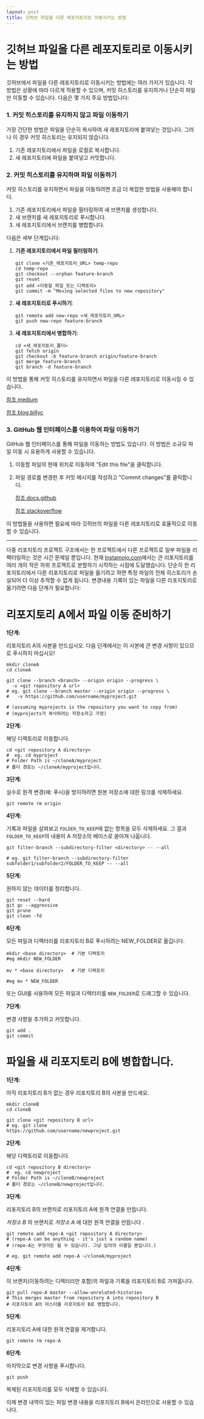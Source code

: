 ```yaml
---
layout: post
title: 깃허브 파일을 다른 레포지토리로 이동시키는 방법
---
```


# 깃허브 파일을 다른 레포지토리로 이동시키는 방법

깃허브에서 파일을 다른 레포지토리로 이동시키는 방법에는 여러 가지가 있습니다. 각 방법은 상황에 따라 다르게 적용할 수 있으며, 커밋 히스토리를 유지하거나 단순히 파일만 이동할 수 있습니다. 다음은 몇 가지 주요 방법입니다:

### 1. 커밋 히스토리를 유지하지 않고 파일 이동하기

가장 간단한 방법은 파일을 단순히 복사하여 새 레포지토리에 붙여넣는 것입니다. 그러나 이 경우 커밋 히스토리는 유지되지 않습니다.

1. 기존 레포지토리에서 파일을 로컬로 복사합니다.
2. 새 레포지토리에 파일을 붙여넣고 커밋합니다.

### 2. 커밋 히스토리를 유지하며 파일 이동하기

커밋 히스토리를 유지하면서 파일을 이동하려면 조금 더 복잡한 방법을 사용해야 합니다.

1. 기존 레포지토리에서 파일을 필터링하여 새 브랜치를 생성합니다.
2. 새 브랜치를 새 레포지토리로 푸시합니다.
3. 새 레포지토리에서 브랜치를 병합합니다.

다음은 세부 단계입니다:

1. **기존 레포지토리에서 파일 필터링하기**:
    
    ```
    git clone <기존_레포지토리_URL> temp-repo
    cd temp-repo
    git checkout --orphan feature-branch
    git reset
    git add <이동할_파일_또는_디렉토리>
    git commit -m "Moving selected files to new repository"
    ```
    
2. **새 레포지토리로 푸시하기**:
    
    ```
    git remote add new-repo <새_레포지토리_URL>
    git push new-repo feature-branch
    ```
    
3. **새 레포지토리에서 병합하기**:
    
    ```
    cd <새_레포지토리_폴더>
    git fetch origin
    git checkout -b feature-branch origin/feature-branch
    git merge feature-branch
    git branch -d feature-branch
    ```
    

이 방법을 통해 커밋 히스토리를 유지하면서 파일을 다른 레포지토리로 이동시킬 수 있습니다.

[참조 medium](https://medium.com/@ayushya/move-directory-from-one-repository-to-another-preserving-git-history-d210fa049d4b)

[참조 blog.billyc](https://blog.billyc.io/how-to-copy-one-or-more-files-from-one-git-repo-to-another-and-keep-the-git-history/)

### 3. GitHub 웹 인터페이스를 이용하여 파일 이동하기

GitHub 웹 인터페이스를 통해 파일을 이동하는 방법도 있습니다. 이 방법은 소규모 파일 이동 시 유용하게 사용할 수 있습니다.

1. 이동할 파일의 현재 위치로 이동하여 "Edit this file"을 클릭합니다.
2. 파일 경로를 변경한 후 커밋 메시지를 작성하고 "Commit changes"를 클릭합니다.
    
    [참조 docs.github](https://docs.github.com/en/repositories/working-with-files/managing-files/moving-a-file-to-a-new-location)
    
    [참조 stackoverflow](https://stackoverflow.com/questions/66734687/move-files-into-a-folder-in-github-at-their-website)
    

이 방법들을 사용하면 필요에 따라 깃허브의 파일을 다른 레포지토리로 효율적으로 이동할 수 있습니다.

---

다중 리포지토리 프로젝트 구조에서는 한 프로젝트에서 다른 프로젝트로 일부 파일을 리팩터링하는 것은 시간 문제일 뿐입니다.
현재 [Instamojo.com](https://instamojo.medium.com/)에서는 큰 리포지토리를 여러 개의 작은 하위 프로젝트로 분할하기 시작하는 시점에 도달했습니다. 단순히 한 리포지토리에서 다른 리포지토리로 파일을 옮기려고 하면 특정 파일의 전체 히스토리가 손실되어 더 이상 추적할 수 없게 됩니다. 변경내용 기록이 있는 파일을 다른 리포지토리로 옮기려면 다음 단계가 필요합니다:

# **리포지토리 A에서 파일 이동 준비하기**

**1단계:** 

리포지토리 A의 사본을 만드십시오. 다음 단계에서는 이 사본에 큰 변경 사항이 있으므로 푸시하지 마십시오!

```
mkdir cloneA
cd cloneA

git clone --branch <branch> --origin origin --progress \
  -v <git repository A url>
# eg. git clone --branch master --origin origin --progress \
#   -v https://github.com/username/myproject.git

# (assuming myprojects is the repository you want to copy from)
# (myprojects가 복사하려는 저장소라고 가정)
```

**2단계:** 

해당 디렉토리로 이동합니다.

```
cd <git repository A directory>
#  eg. cd myproject
# Folder Path is ~/cloneA/myproject
# 폴더 경로는 ~/cloneA/myproject입니다.
```

**3단계:** 

실수로 원격 변경(예: 푸시)을 방지하려면 원본 저장소에 대한 링크를 삭제하세요.

```
git remote rm origin

```

**4단계:** 

기록과 파일을 살펴보고 `FOLDER_TO_KEEP`에 없는 항목을 모두 삭제하세요. 그 결과 `FOLDER_TO_KEEP`의 내용이 A 저장소의 베이스로 쏟아져 나옵니다.

```
git filter-branch --subdirectory-filter <directory> -- --all

# eg. git filter-branch --subdirectory-filter subfolder1/subfolder2/FOLDER_TO_KEEP -- --all
```

**5단계:** 

원하지 않는 데이터를 정리합니다.

```
git reset --hard
git gc --aggressive 
git prune
git clean -fd
```

**6단계:** 

모든 파일과 디렉터리를 리포지토리 B로 푸시하려는 NEW_FOLDER로 옮깁니다.

```
mkdir <base directory>  # 기본 디렉토리
#eg mkdir NEW_FOLDER

mv * <base directory>   # 기본 디렉토리

#eg mv * NEW_FOLDER
```

또는 GUI를 사용하여 모든 파일과 디렉터리를 `NEW_FOLDER`로 드래그할 수 있습니다.

**7단계:** 

변경 사항을 추가하고 커밋합니다.

```
git add .
git commit
```

# **파일을 새 리포지토리 B에 병합합니다.**

**1단계:** 

아직 리포지토리 B가 없는 경우 리포지토리 B의 사본을 만드세요.

```
mkdir cloneB
cd cloneB

git clone <git repository B url>
# eg. git clone 
https://github.com/username/newproject.git
```

**2단계:** 

해당 디렉토리로 이동합니다.

```
cd <git repository B directory>
#  eg. cd newproject
# Folder Path is ~/cloneB/newproject
# 폴더 경로는 ~/cloneB/newproject입니다.
```

**3단계:** 

리포지토리 B의 브랜치로 리포지토리 A에 원격 연결을 만듭니다.

*저장소 B* 의 브랜치로 *저장소 A* 에 대한 원격 연결을 만듭니다 .

```
git remote add repo-A <git repository A directory>
# (repo-A can be anything - it's just a random name)
# (repo-A는 무엇이든 될 수 있습니다. 그냥 임의의 이름일 뿐입니다.)

# eg. git remote add repo-A ~/cloneA/myproject
```

**4단계:** 

이 브랜치(이동하려는 디렉터리만 포함)의 파일과 기록을 리포지토리 B로 가져옵니다.

```
git pull repo-A master --allow-unrelated-histories
# This merges master from repository A into repository B
# 리포지토리 A의 마스터를 리포지토리 B로 병합합니다.
```

**5단계:** 

리포지토리 A에 대한 원격 연결을 제거합니다.

```
git remote rm repo-A
```

**6단계:** 

마지막으로 변경 사항을 푸시합니다.

```
git push
```

복제된 리포지토리를 모두 삭제할 수 있습니다. 

이제 변경 내역이 있는 파일 변경 내용을 리포지토리 B에서 온라인으로 사용할 수 있습니다.

